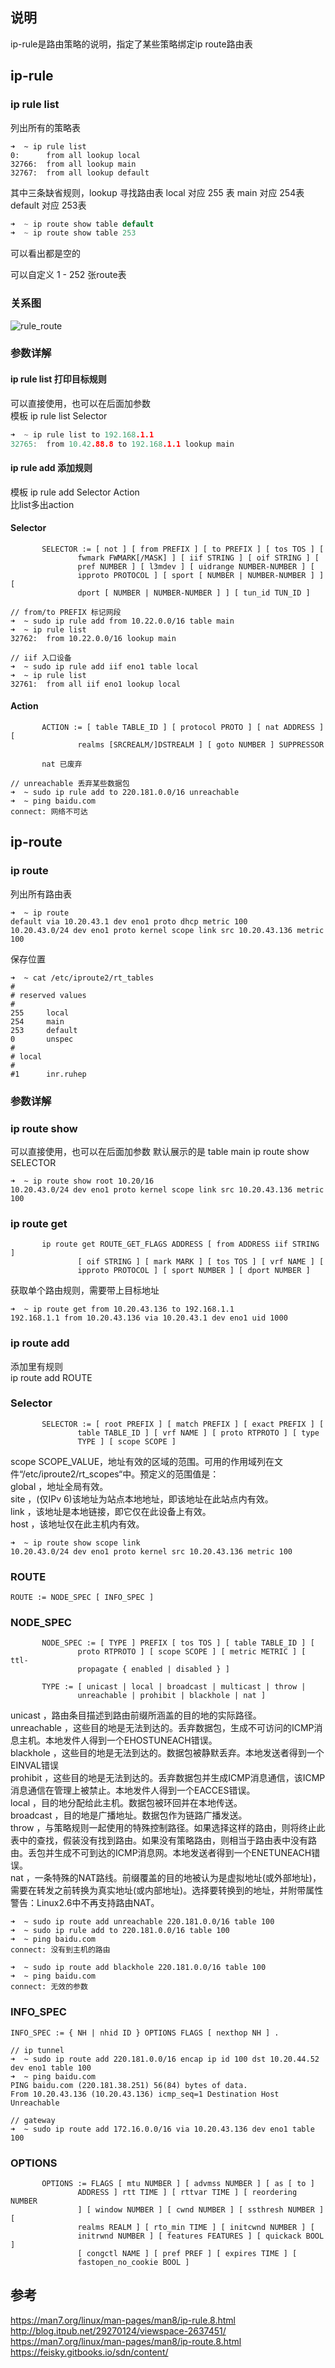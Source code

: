 ## 说明
ip-rule是路由策略的说明，指定了某些策略绑定ip route路由表


## ip-rule

### ip rule list
列出所有的策略表

``` shell
➜  ~ ip rule list
0:      from all lookup local 
32766:  from all lookup main 
32767:  from all lookup default
```

其中三条缺省规则，lookup 寻找路由表
local 对应 255 表
main 对应 254表
default 对应 253表

``` c
➜  ~ ip route show table default 
➜  ~ ip route show table 253 
```
可以看出都是空的

可以自定义 1 - 252 张route表

### 关系图
![rule_route](../asset/rule_route.jpg)

### 参数详解

#### ip rule list 打印目标规则
可以直接使用，也可以在后面加参数    
模板 ip rule list Selector

``` c
➜  ~ ip rule list to 192.168.1.1
32765:  from 10.42.88.8 to 192.168.1.1 lookup main
```

#### ip rule add 添加规则
模板 ip rule add Selector Action   
比list多出action




#### Selector
``` doc
       SELECTOR := [ not ] [ from PREFIX ] [ to PREFIX ] [ tos TOS ] [
               fwmark FWMARK[/MASK] ] [ iif STRING ] [ oif STRING ] [
               pref NUMBER ] [ l3mdev ] [ uidrange NUMBER-NUMBER ] [
               ipproto PROTOCOL ] [ sport [ NUMBER | NUMBER-NUMBER ] ] [
               dport [ NUMBER | NUMBER-NUMBER ] ] [ tun_id TUN_ID ]
```

``` shell
// from/to PREFIX 标记网段
➜  ~ sudo ip rule add from 10.22.0.0/16 table main
➜  ~ ip rule list
32762:  from 10.22.0.0/16 lookup main
```

``` shell
// iif 入口设备 
➜  ~ sudo ip rule add iif eno1 table local
➜  ~ ip rule list
32761:  from all iif eno1 lookup local
```

#### Action
``` doc
       ACTION := [ table TABLE_ID ] [ protocol PROTO ] [ nat ADDRESS ] [
               realms [SRCREALM/]DSTREALM ] [ goto NUMBER ] SUPPRESSOR
               
       nat 已废弃
```

``` shell
// unreachable 丢弃某些数据包
➜  ~ sudo ip rule add to 220.181.0.0/16 unreachable
➜  ~ ping baidu.com
connect: 网络不可达
```

## ip-route
### ip route
列出所有路由表
``` shell
➜  ~ ip route 
default via 10.20.43.1 dev eno1 proto dhcp metric 100 
10.20.43.0/24 dev eno1 proto kernel scope link src 10.20.43.136 metric 100 
```

保存位置
``` shell
➜  ~ cat /etc/iproute2/rt_tables 
#
# reserved values
#
255     local
254     main
253     default
0       unspec
#
# local
#
#1      inr.ruhep
```


### 参数详解

### ip route show
可以直接使用，也可以在后面加参数  默认展示的是 table main 
ip route show SELECTOR

``` shell
➜  ~ ip route show root 10.20/16 
10.20.43.0/24 dev eno1 proto kernel scope link src 10.20.43.136 metric 100 
```

### ip route get
``` shell
       ip route get ROUTE_GET_FLAGS ADDRESS [ from ADDRESS iif STRING  ]
               [ oif STRING ] [ mark MARK ] [ tos TOS ] [ vrf NAME ] [
               ipproto PROTOCOL ] [ sport NUMBER ] [ dport NUMBER ]
```
获取单个路由规则，需要带上目标地址
``` shell
➜  ~ ip route get from 10.20.43.136 to 192.168.1.1
192.168.1.1 from 10.20.43.136 via 10.20.43.1 dev eno1 uid 1000
```

### ip route add
添加里有规则    
ip route add ROUTE 

### Selector
``` doc
       SELECTOR := [ root PREFIX ] [ match PREFIX ] [ exact PREFIX ] [
               table TABLE_ID ] [ vrf NAME ] [ proto RTPROTO ] [ type
               TYPE ] [ scope SCOPE ]
```
scope SCOPE_VALUE，地址有效的区域的范围。可用的作用域列在文件“/etc/iproute2/rt_scopes“中。预定义的范围值是：  
global ，地址全局有效。      
site ，(仅IPv 6)该地址为站点本地地址，即该地址在此站点内有效。   
link ，该地址是本地链接，即它仅在此设备上有效。       
host ，该地址仅在此主机内有效。

``` shell
➜  ~ ip route show scope link
10.20.43.0/24 dev eno1 proto kernel src 10.20.43.136 metric 100
```

### ROUTE

``` doc 
ROUTE := NODE_SPEC [ INFO_SPEC ]
```

### NODE_SPEC
``` doc
       NODE_SPEC := [ TYPE ] PREFIX [ tos TOS ] [ table TABLE_ID ] [
               proto RTPROTO ] [ scope SCOPE ] [ metric METRIC ] [ ttl-
               propagate { enabled | disabled } ]    
               
       TYPE := [ unicast | local | broadcast | multicast | throw |
               unreachable | prohibit | blackhole | nat ]                   
```
unicast ，路由条目描述到路由前缀所涵盖的目的地的实际路径。  
unreachable ，这些目的地是无法到达的。丢弃数据包，生成不可访问的ICMP消息主机。本地发件人得到一个EHOSTUNEACH错误。      
blackhole ，这些目的地是无法到达的。数据包被静默丢弃。本地发送者得到一个EINVAL错误     
prohibit ，这些目的地是无法到达的。丢弃数据包并生成ICMP消息通信，该ICMP消息通信在管理上被禁止。本地发件人得到一个EACCES错误。    
local ，目的地分配给此主机。数据包被环回并在本地传送。          
broadcast ，目的地是广播地址。数据包作为链路广播发送。          
throw ，与策略规则一起使用的特殊控制路径。如果选择这样的路由，则将终止此表中的查找，假装没有找到路由。如果没有策略路由，则相当于路由表中没有路由。丢包并生成不可到达的ICMP消息网。本地发送者得到一个ENETUNEACH错误。       
nat ，一条特殊的NAT路线。前缀覆盖的目的地被认为是虚拟地址(或外部地址)，需要在转发之前转换为真实地址(或内部地址)。选择要转换到的地址，并附带属性警告：Linux2.6中不再支持路由NAT。

``` shell
➜  ~ sudo ip route add unreachable 220.181.0.0/16 table 100
➜  ~ sudo ip rule add to 220.181.0.0/16 table 100
➜  ~ ping baidu.com
connect: 没有到主机的路由

➜  ~ sudo ip route add blackhole 220.181.0.0/16 table 100
➜  ~ ping baidu.com
connect: 无效的参数
```

### INFO_SPEC
``` doc
INFO_SPEC := { NH | nhid ID } OPTIONS FLAGS [ nexthop NH ] .
```

``` shell
// ip tunnel
➜  ~ sudo ip route add 220.181.0.0/16 encap ip id 100 dst 10.20.44.52 dev eno1 table 100
➜  ~ ping baidu.com
PING baidu.com (220.181.38.251) 56(84) bytes of data.
From 10.20.43.136 (10.20.43.136) icmp_seq=1 Destination Host Unreachable
```

``` shell
// gateway
➜  ~ sudo ip route add 172.16.0.0/16 via 10.20.43.136 dev eno1 table 100
```

### OPTIONS
``` doc
       OPTIONS := FLAGS [ mtu NUMBER ] [ advmss NUMBER ] [ as [ to ]
               ADDRESS ] rtt TIME ] [ rttvar TIME ] [ reordering NUMBER
               ] [ window NUMBER ] [ cwnd NUMBER ] [ ssthresh NUMBER ] [
               realms REALM ] [ rto_min TIME ] [ initcwnd NUMBER ] [
               initrwnd NUMBER ] [ features FEATURES ] [ quickack BOOL ]
               [ congctl NAME ] [ pref PREF ] [ expires TIME ] [
               fastopen_no_cookie BOOL ]
```




## 参考
https://man7.org/linux/man-pages/man8/ip-rule.8.html       
http://blog.itpub.net/29270124/viewspace-2637451/       
https://man7.org/linux/man-pages/man8/ip-route.8.html       
https://feisky.gitbooks.io/sdn/content/     
